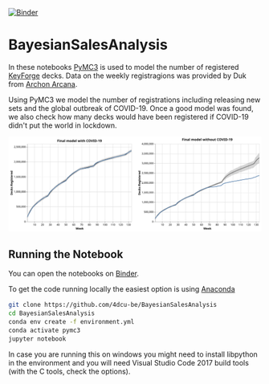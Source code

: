 [![Binder](https://mybinder.org/badge_logo.svg)](https://mybinder.org/v2/gh/4dcu-be/BayesianSalesAnalysis/HEAD)

# BayesianSalesAnalysis


In these notebooks [PyMC3] is used to model the number of registered [KeyForge] decks. Data on the weekly registragions was provided by Duk from [Archon Arcana].

Using PyMC3 we model the number of registrations including releasing new sets and the global outbreak of COVID-19. Once a good model was found, we also check how many decks would have been registered if COVID-19 didn't put the world in lockdown.

![Model with and without COVID-19](./altair_output/covid_start_data.svg)


## Running the Notebook

You can open the notebooks on [Binder](https://mybinder.org/v2/gh/4dcu-be/BayesianSalesAnalysis/HEAD).

To get the code running locally the easiest option is using [Anaconda]

```bash
git clone https://github.com/4dcu-be/BayesianSalesAnalysis
cd BayesianSalesAnalysis
conda env create -f environment.yml
conda activate pymc3
jupyter notebook
```

In case you are running this on windows you might need to install libpython in the environment and you will need Visual Studio Code 2017 build tools (with the C tools, check the options).





[PyMC3]: https://docs.pymc.io/
[KeyForge]: https://www.keyforgegame.com/
[Archon Arcana]: https://archonarcana.com/Main_Page
[Anaconda]: https://anaconda.org/